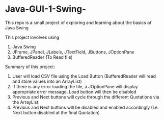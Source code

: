 # Java-GUI-1-Swing-
This repo is a small project of exploring and learning about the basics of Java Swing

This project involves using 

1. Java Swing
2. JFrame, JPanel, JLabels, JTextField, JButtons, JOptionPane
3. BufferedReader (To Read file)

Summary of this project:

1. User will load CSV file using the Load Button (BufferedReader will read and store values into an ArrayList)
2. If there is any error loading the file, a JOptionPane will display appropriate error message. Load button will then be disabled
3. Previous and Next buttons will cycle through the different Quotations via the ArrayList
4. Previous and Next buttons will be disabled and enabled accordingly (I.e. Next button disabled at the final Quotation)
